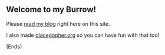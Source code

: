 ## Welcome to my Burrow! #

Please [read my blog](/blog/) right here on this site.

I also made [placegopher.org](https://placegopher.org) so you can have fun with that too!

(Ends)
